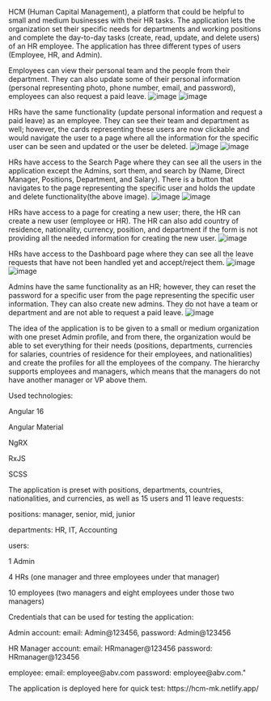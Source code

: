HCM (Human Capital Management), a platform that could be helpful to small and medium businesses with their HR tasks. The application lets the organization set their specific needs for departments and working positions and complete the day-to-day tasks (create, read, update, and delete users) of an HR employee. The application has three different types of users (Employee, HR, and Admin).

Employees can view their personal team and the people from their department. They can also update some of their personal information (personal representing photo, phone number, email, and password), employees can also request a paid leave.
![image](https://github.com/mkasabov98/immedis_front_end_internship_2023_hcm_martin_kasabov/assets/128593836/1e047e62-8e89-4b78-98bf-bccaf8573f11)
![image](https://github.com/mkasabov98/immedis_front_end_internship_2023_hcm_martin_kasabov/assets/128593836/9b6229e0-b0d2-44df-bf40-dcfa5d4e267a)

HRs have the same functionality (update personal information and request a paid leave) as an employee. They can see their team and department as well; however, the cards representing these users are now clickable and would navigate the user to a page where all the information for the specific user can be seen and updated or the user be deleted. 
![image](https://github.com/mkasabov98/immedis_front_end_internship_2023_hcm_martin_kasabov/assets/128593836/8a14abb9-65cf-475f-bbdf-20a3b02820fb)
![image](https://github.com/mkasabov98/immedis_front_end_internship_2023_hcm_martin_kasabov/assets/128593836/a929d06e-f4e9-4d0f-a90c-595eb7a7fcb9)

HRs have access to the Search Page where they can see all the users in the application except the Admins, sort them, and search by (Name, Direct Manager, Positions, Department, and Salary). There is a button that navigates to the page representing the specific user and holds the update and delete functionality(the above image).
![image](https://github.com/mkasabov98/immedis_front_end_internship_2023_hcm_martin_kasabov/assets/128593836/39958dcb-4c48-4ddb-9248-693ec14b02c4)
![image](https://github.com/mkasabov98/immedis_front_end_internship_2023_hcm_martin_kasabov/assets/128593836/9bac6c97-1b48-4693-9e0b-64a1429e8197)

HRs have access to a page for creating a new user; there, the HR can create a new user (employee or HR). The HR can also add country of residence, nationality, currency, position, and department if the form is not providing all the needed information for creating the new user. 
![image](https://github.com/mkasabov98/immedis_front_end_internship_2023_hcm_martin_kasabov/assets/128593836/9c9143b8-e0a2-47ef-9de6-c7795681b9d4)

HRs have access to the Dashboard page where they can see all the leave requests that have not been handled yet and accept/reject them.
![image](https://github.com/mkasabov98/immedis_front_end_internship_2023_hcm_martin_kasabov/assets/128593836/5779df62-15c9-463c-ad70-ed86e266f917)
![image](https://github.com/mkasabov98/immedis_front_end_internship_2023_hcm_martin_kasabov/assets/128593836/e11e3c60-eff0-4c4e-8cd7-f1fef160dfea)

Admins have the same functionality as an HR; however, they can reset the password for a specific user from the page representing the specific user information. They can also create new admins. They do not have a team or department and are not able to request a paid leave.
![image](https://github.com/mkasabov98/immedis_front_end_internship_2023_hcm_martin_kasabov/assets/128593836/c9ac8a17-04c7-4551-ba25-aa3fbc1517e5)

The idea of the application is to be given to a small or medium organization with one preset Admin profile, and from there, the organization would be able to set everything for their needs (positions, departments, currencies for salaries, countries of residence for their employees, and nationalities) and create the profiles for all the employees of the company. The hierarchy supports employees and managers, which means that the managers do not have another manager or VP above them.

<p>Used technologies:</p>
<p>Angular 16</p>
<p>Angular Material
<p>NgRX</p>
<p>RxJS</p>
<p>SCSS</p>

<p>The application is preset with positions, departments, countries, nationalities, and currencies, as well as 15 users and 11 leave requests:</p>
<p>positions: manager, senior, mid, junior</p>
<p>departments: HR, IT, Accounting</p>
<p>users:</p>
<p>1 Admin</p>
<p>4 HRs (one manager and three employees under that manager)</p>
<p>10 employees (two managers and eight employees under those two managers)</p>

<p>Credentials that can be used for testing the application:</p>
<p>Admin account: email: Admin@123456, password: Admin@123456 </p>
<p>HR Manager account: email: HRmanager@123456 password: HRmanager@123456 </p>
<p>employee: email: employee@abv.com password: employee@abv.com."</p>

<p>The application is deployed here for quick test: https://hcm-mk.netlify.app/</p>
